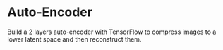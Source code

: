 # Auto-Encoder

Build a 2 layers auto-encoder with TensorFlow to compress images to a lower latent space and then reconstruct them.

